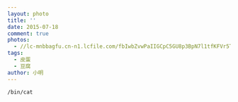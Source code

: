 ```yaml
---
layout: photo
title: ''
date: 2015-07-18
comment: true
photos:
  - //lc-mnbbagfu.cn-n1.lcfile.com/fbIwbZvwPaIIGCpC5GU8p3BpN7l1tfKFVr5T8MxK.jpg?imageView2/1/w/900/h/600
tags:
  - 皮蛋
  - 豆腐
author: 小明
---
```

`/bin/cat`
